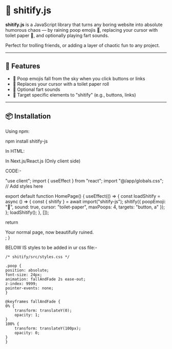 # 💩 shitify.js

**shitify.js** is a JavaScript library that turns any boring website into absolute humorous chaos — by raining poop emojis 💩, replacing your cursor with toilet paper 🧻, and optionally playing fart sounds.

Perfect for trolling friends, or adding a layer of chaotic fun to any project.

---

## 🚀 Features

- 💩 Poop emojis fall from the sky when you click buttons or links  
- 🧻 Replaces your cursor with a toilet paper roll  
- 💨 Optional fart sounds  
- 🎯 Target specific elements to "shitify" (e.g., buttons, links)

---

## 📦 Installation

Using npm:

npm install shitify-js


In HTML:

<script src="dist/init.js"></script>
<link rel="stylesheet" href="dist/style.css">
<script>
  shitify({
    poopEmoji: '💩',
    sound: true,
    cursor: 'toilet-paper',
    maxPoops: 5,
    targets: 'button, a'
  });
</script>


In Next.js/React.js (Only client side)

CODE:-

"use client";
import { useEffect } from "react";
import "@/app/globals.css"; // Add styles here

export default function HomePage() {
  useEffect(() => {
    const loadShitify = async () => {
      const { shitify } = await import("shitify-js");
      shitify({
        poopEmoji: "💩",
        sound: true,
        cursor: "toilet-paper",
        maxPoops: 4,
        targets: "button, a"
      });
    };
    loadShitify();
  }, []);

  return <div>Your normal page, now beautifully ruined.</div>;
}


BELOW IS styles to be added in ur css file:-

    /* shitify/src/styles.css */

    .poop {
    position: absolute;
    font-size: 24px;
    animation: fallAndFade 2s ease-out;
    z-index: 9999;
    pointer-events: none;
    }

    @keyframes fallAndFade {
    0% {
        transform: translateY(0);
        opacity: 1;
    }
    100% {
        transform: translateY(100px);
        opacity: 0;
    }
    }
    

